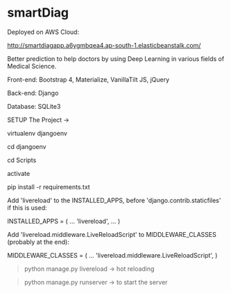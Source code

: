 # smartDiag

Deployed on AWS Cloud:

http://smartdiagapp.a6ygmbqea4.ap-south-1.elasticbeanstalk.com/

Better prediction to help doctors by using Deep Learning in various fields of Medical Science.

Front-end:
Bootstrap 4,
Materialize,
VanillaTilt JS,
jQuery

Back-end:
Django

Database:
SQLite3




SETUP The Project ->

virtualenv djangoenv

cd djangoenv

cd Scripts

activate

pip install -r requirements.txt




Add 'livereload' to the INSTALLED_APPS, before 'django.contrib.staticfiles' if this is used:

INSTALLED_APPS = (
    ...
    'livereload',
    ...
)

Add 'livereload.middleware.LiveReloadScript' to MIDDLEWARE_CLASSES (probably at the end):

MIDDLEWARE_CLASSES = (
    ...
    'livereload.middleware.LiveReloadScript',
)

> python manage.py livereload  -> hot reloading

> python manage.py runserver  -> to start the server
